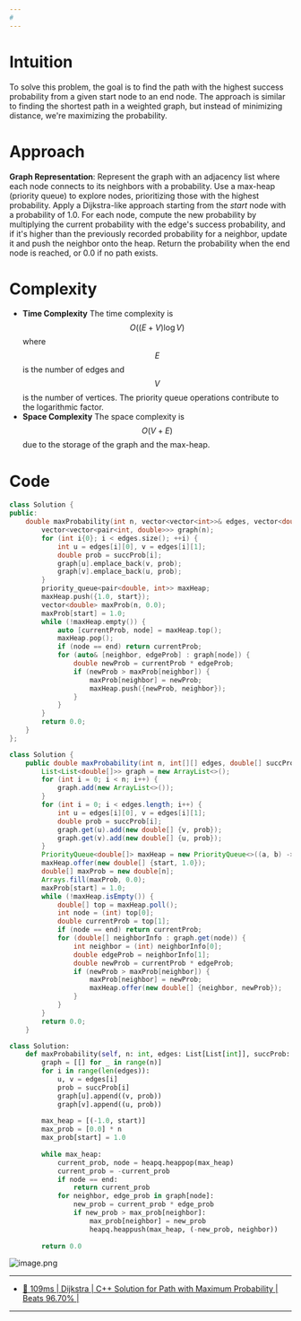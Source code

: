```yaml
---
#
---
```

# Intuition
To solve this problem, the goal is to find the path with the highest success probability from a given start node to an end node. The approach is similar to finding the shortest path in a weighted graph, but instead of minimizing distance, we're maximizing the probability.

# Approach
**Graph Representation**: Represent the graph with an adjacency list where each node connects to its neighbors with a probability. Use a max-heap (priority queue) to explore nodes, prioritizing those with the highest probability. Apply a Dijkstra-like approach starting from the *start* node with a probability of 1.0. For each node, compute the new probability by multiplying the current probability with the edge's success probability, and if it's higher than the previously recorded probability for a neighbor, update it and push the neighbor onto the heap. Return the probability when the end node is reached, or 0.0 if no path exists.

# Complexity
- **Time Complexity** The time complexity is $$O((E + V) \log V)$$ where $$E$$ is the number of edges and $$V$$ is the number of vertices. The priority queue operations contribute to the logarithmic factor.
- **Space Complexity** The space complexity is $$O(V + E)$$ due to the storage of the graph and the max-heap.

# Code
```cpp []
class Solution {
public:
    double maxProbability(int n, vector<vector<int>>& edges, vector<double>& succProb, int start, int end) {
        vector<vector<pair<int, double>>> graph(n);
        for (int i{0}; i < edges.size(); ++i) {
            int u = edges[i][0], v = edges[i][1];
            double prob = succProb[i];
            graph[u].emplace_back(v, prob);
            graph[v].emplace_back(u, prob);
        }
        priority_queue<pair<double, int>> maxHeap;
        maxHeap.push({1.0, start});
        vector<double> maxProb(n, 0.0);
        maxProb[start] = 1.0;
        while (!maxHeap.empty()) {
            auto [currentProb, node] = maxHeap.top();
            maxHeap.pop();
            if (node == end) return currentProb;
            for (auto& [neighbor, edgeProb] : graph[node]) {
                double newProb = currentProb * edgeProb;
                if (newProb > maxProb[neighbor]) {
                    maxProb[neighbor] = newProb;
                    maxHeap.push({newProb, neighbor});
                }
            }
        }
        return 0.0;
    }
};
```
```java []
class Solution {
    public double maxProbability(int n, int[][] edges, double[] succProb, int start, int end) {
        List<List<double[]>> graph = new ArrayList<>();
        for (int i = 0; i < n; i++) {
            graph.add(new ArrayList<>());
        }
        for (int i = 0; i < edges.length; i++) {
            int u = edges[i][0], v = edges[i][1];
            double prob = succProb[i];
            graph.get(u).add(new double[] {v, prob});
            graph.get(v).add(new double[] {u, prob});
        }
        PriorityQueue<double[]> maxHeap = new PriorityQueue<>((a, b) -> Double.compare(b[1], a[1]));
        maxHeap.offer(new double[] {start, 1.0});
        double[] maxProb = new double[n];
        Arrays.fill(maxProb, 0.0);
        maxProb[start] = 1.0;       
        while (!maxHeap.isEmpty()) {
            double[] top = maxHeap.poll();
            int node = (int) top[0];
            double currentProb = top[1];
            if (node == end) return currentProb;
            for (double[] neighborInfo : graph.get(node)) {
                int neighbor = (int) neighborInfo[0];
                double edgeProb = neighborInfo[1];
                double newProb = currentProb * edgeProb;
                if (newProb > maxProb[neighbor]) {
                    maxProb[neighbor] = newProb;
                    maxHeap.offer(new double[] {neighbor, newProb});
                }
            }
        }
        return 0.0;
    }
```
```python []
class Solution:
    def maxProbability(self, n: int, edges: List[List[int]], succProb: List[float], start: int, end: int) -> float:
        graph = [[] for _ in range(n)]
        for i in range(len(edges)):
            u, v = edges[i]
            prob = succProb[i]
            graph[u].append((v, prob))
            graph[v].append((u, prob))
        
        max_heap = [(-1.0, start)]
        max_prob = [0.0] * n
        max_prob[start] = 1.0
        
        while max_heap:
            current_prob, node = heapq.heappop(max_heap)
            current_prob = -current_prob
            if node == end:
                return current_prob
            for neighbor, edge_prob in graph[node]:
                new_prob = current_prob * edge_prob
                if new_prob > max_prob[neighbor]:
                    max_prob[neighbor] = new_prob
                    heapq.heappush(max_heap, (-new_prob, neighbor))
        
        return 0.0
```
![image.png](https://assets.leetcode.com/users/images/62eef349-b621-439e-9bfe-d3b7de4e2233_1724729024.6927826.png)

---
- [🌟 109ms | Dijkstra | C++ Solution for Path with Maximum Probability | Beats 96.70% |](https://leetcode.com/problems/path-with-maximum-probability/solutions/5696258/109ms-c-solution-for-path-with-maximum-probability-beats-96-70)
---